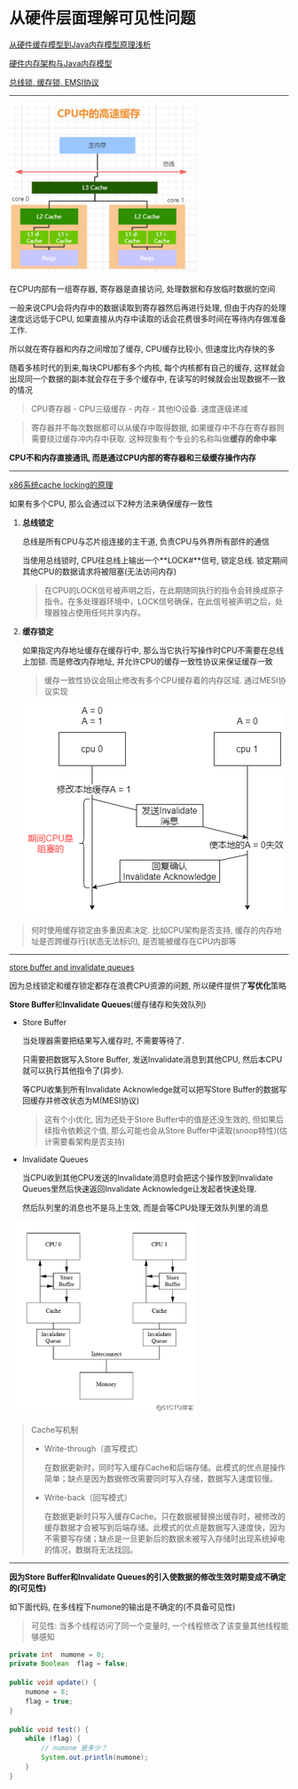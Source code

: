 # 从硬件层面理解可见性问题

[从硬件缓存模型到Java内存模型原理浅析](https://blog.51cto.com/14220760/2370118)

[硬件内存架构与Java内存模型](https://blog.csdn.net/javazejian/article/details/72772461#%E7%A1%AC%E4%BB%B6%E5%86%85%E5%AD%98%E6%9E%B6%E6%9E%84%E4%B8%8Ejava%E5%86%85%E5%AD%98%E6%A8%A1%E5%9E%8B)

[总线锁, 缓存锁, EMSI协议](https://blog.csdn.net/qq_35642036/article/details/82801708)

---

<img src="%E4%BB%8E%E7%A1%AC%E4%BB%B6%E5%B1%82%E9%9D%A2%E7%90%86%E8%A7%A3%E5%8F%AF%E8%A7%81%E6%80%A7%E9%97%AE%E9%A2%98.assets/20200210172851389.png" alt="经过精简的硬件内存架构" style="zoom:33%;" />

在CPU内部有一组寄存器, 寄存器是直接访问, 处理数据和存放临时数据的空间

一般来说CPU会将内存中的数据读取到寄存器然后再进行处理, 但由于内存的处理速度远远低于CPU, 如果直接从内存中读取的话会花费很多时间在等待内存做准备工作. 

所以就在寄存器和内存之间增加了缓存, CPU缓存比较小, 但速度比内存快的多

随着多核时代的到来,每块CPU都有多个内核, 每个内核都有自己的缓存, 这样就会出现同一个数据的副本就会存在于多个缓存中, 在读写的时候就会出现数据不一致的情况

>   CPU寄存器 - CPU三级缓存 - 内存 - 其他IO设备. 速度逐级递减

>   寄存器并不每次数据都可以从缓存中取得数据, 如果缓存中不存在寄存器则需要绕过缓存冲内存中获取. 这种现象有个专业的名称叫做**缓存的命中率**



**CPU不和内存直接通讯, 而是通过CPU内部的寄存器和三级缓存操作内存**



---

[x86系统cache locking的原理](https://yemablog.com/posts/cache-locking)

如果有多个CPU, 那么会通过以下2种方法来确保缓存一致性

1.  **总线锁定**

    总线是所有CPU与芯片组连接的主干道, 负责CPU与外界所有部件的通信

    当使用总线锁时, CPU往总线上输出一个**LOCK#**信号, 锁定总线. 锁定期间其他CPU的数据请求将被阻塞(无法访问内存)

    >   在CPU的LOCK信号被声明之后，在此期随同执行的指令会转换成原子指令。在多处理器环境中，LOCK信号确保，在此信号被声明之后，处理器独占使用任何共享内存。

2.  **缓存锁定**

    如果指定内存地址缓存在缓存行中, 那么当它执行写操作时CPU不需要在总线上加锁. 而是修改内存地址,   并允许CPU的缓存一致性协议来保证缓存一致

    >   缓存一致性协议会阻止修改有多个CPU缓存着的内存区域. 通过MESI协议实现

    ![缓存一致性](%E4%BB%8E%E7%A1%AC%E4%BB%B6%E5%B1%82%E9%9D%A2%E7%90%86%E8%A7%A3%E5%8F%AF%E8%A7%81%E6%80%A7%E9%97%AE%E9%A2%98.assets/%E7%BC%93%E5%AD%98%E4%B8%80%E8%87%B4%E6%80%A7.png)

>   何时使用缓存锁定由多重因素决定. 比如CPU架构是否支持, 缓存的内存地址是否跨缓存行(状态无法标识), 是否能被缓存在CPU内部等



---

[store buffer and invalidate queues](https://blog.csdn.net/demianmeng/article/details/22898079)

因为总线锁定和缓存锁定都存在浪费CPU资源的问题, 所以硬件提供了**写优化**策略

**Store Buffer**和**Invalidate Queues**(缓存储存和失效队列)



*   Store Buffer

    当处理器需要把结果写入缓存时, 不需要等待了. 

    只需要把数据写入Store Buffer, 发送Invalidate消息到其他CPU, 然后本CPU就可以执行其他指令了(异步). 

    等CPU收集到所有Invalidate Acknowledge就可以把写Store Buffer的数据写回缓存并修改状态为M(MESI协议)

    >   这有个小优化, 因为还处于Store Buffer中的值是还没生效的, 但如果后续指令依赖这个值, 那么可能也会从Store Buffer中读取(snoop特性)(估计需要看架构是否支持)

*   Invalidate Queues

    当CPU收到其他CPU发送的Invalidate消息时会把这个操作放到Invalidate Queues里然后快速返回Invalidate Acknowledge让发起者快速处理. 

    然后队列里的消息也不是马上生效, 而是会等CPU处理无效队列里的消息

<img src="%E4%BB%8E%E7%A1%AC%E4%BB%B6%E5%B1%82%E9%9D%A2%E7%90%86%E8%A7%A3%E5%8F%AF%E8%A7%81%E6%80%A7%E9%97%AE%E9%A2%98.assets/e476d53f94415e7f474434d53714ce7a.png" alt="硬件缓存模型" style="zoom: 67%;" />

>   Cache写机制
>
>   *   Write-through（直写模式）
>
>       在数据更新时，同时写入缓存Cache和后端存储。此模式的优点是操作简单；缺点是因为数据修改需要同时写入存储，数据写入速度较慢。
>
>   *   Write-back（回写模式）
>
>       在数据更新时只写入缓存Cache。只在数据被替换出缓存时，被修改的缓存数据才会被写到后端存储。此模式的优点是数据写入速度快，因为不需要写存储；缺点是一旦更新后的数据未被写入存储时出现系统掉电的情况，数据将无法找回。



---

**因为Store Buffer和Invalidate Queues的引入使数据的修改生效时期变成不确定的(可见性)**

如下面代码, 在多线程下numone的输出是不确定的(不具备可见性)

>   可见性: 当多个线程访问了同一个变量时, 一个线程修改了该变量其他线程能够感知

```java
private int  numone = 0;
private Boolean  flag = false;

public void update() {
    numone = 8;
    flag = true;        
}

public void test() {
    while (flag) {
        // numone 是多少？
        System.out.println(numone);
    }
}
```



